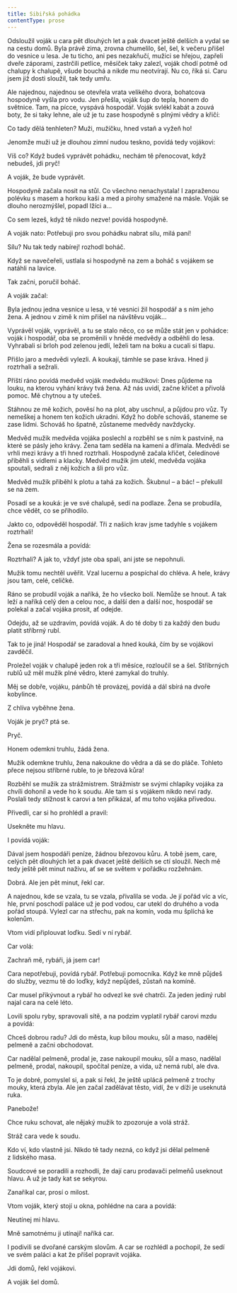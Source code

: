 ```yaml
---
title: Sibiřská pohádka
contentType: prose
---
```


  

Odsloužil voják u cara pět dlouhých let a pak dvacet ještě delších a vydal se na cestu domů. Byla právě zima, zrovna chumelilo, šel, šel, k večeru přišel do vesnice u lesa. Je tu ticho, ani pes nezakňučí, mužici se hřejou, zapřeli dveře záporami, zastrčili petlice, měsíček taky zalezl, voják chodí potmě od chalupy k chalupě, všude bouchá a nikde mu neotvírají. Nu co, říká si. Caru jsem již dosti sloužil, tak tedy umřu.

Ale najednou, najednou se otevřela vrata velikého dvora, bohatcova hospodyně vyšla pro vodu. Jen přešla, voják šup do tepla, honem do světnice. Tam, na pícce, vyspává hospodář. Voják svlékl kabát a zouvá boty, že si taky lehne, ale už je tu zase hospodyně s plnými vědry a křičí:

Co tady dělá tenhleten? Muži, mužíčku, hned vstaň a vyžeň ho!

Jenomže muži už je dlouhou zimní nudou teskno, povídá tedy vojákovi:

Víš co? Když budeš vyprávět pohádku, nechám tě přenocovat, když nebudeš, jdi pryč!

A voják, že bude vyprávět.

Hospodyně začala nosit na stůl. Co všechno nenachystala! I zapraženou polévku s masem a horkou kaši a med a pirohy smažené na másle. Voják se dlouho nerozmýšlel, popadl lžíci a…

Co sem lezeš, když tě nikdo nezve! povídá hospodyně.

A voják nato: Potřebuji pro svou pohádku nabrat sílu, milá paní!

Sílu? Nu tak tedy nabírej! rozhodl boháč.

Když se navečeřeli, ustlala si hospodyně na zem a boháč s vojákem se natáhli na lavice.

Tak začni, poručil boháč.

A voják začal:

Byla jednou jedna vesnice u lesa, v té vesnici žil hospodář a s ním jeho žena. A jednou v zimě k nim přišel na návštěvu voják…

  

Vyprávěl voják, vyprávěl, a tu se stalo něco, co se může stát jen v pohádce: voják i hospodář, oba se proměnili v hnědé medvědy a odběhli do lesa. Vyhrabali si brloh pod zelenou jedlí, leželi tam na boku a cucali si tlapu.

Přišlo jaro a medvědi vylezli. A koukají, támhle se pase kráva. Hned ji roztrhali a sežrali.

Příští ráno povídá medvěd voják medvědu mužikovi: Dnes půjdeme na louku, na kterou vyhání krávy tvá žena. Až nás uvidí, začne křičet a přivolá pomoc. Mě chytnou a ty utečeš.

Stáhnou ze mě kožich, pověsí ho na plot, aby uschnul, a půjdou pro vůz. Ty nemeškej a honem ten kožich ukradni. Když ho dobře schováš, staneme se zase lidmi. Schováš ho špatně, zůstaneme medvědy navždycky.

Medvěd mužik medvěda vojáka poslechl a rozběhl se s ním k pastvině, na které se pásly jeho krávy. Žena tam seděla na kameni a dřímala. Medvědi se vrhli mezi krávy a tři hned roztrhali. Hospodyně začala křičet, čeledínové přiběhli s vidlemi a klacky. Medvěd mužik jim utekl, medvěda vojáka spoutali, sedrali z něj kožich a šli pro vůz.

Medvěd mužik přiběhl k plotu a tahá za kožich. Škubnul – a bác! – překulil se na zem.

Posadí se a kouká: je ve své chalupě, sedí na podlaze. Žena se probudila, chce vědět, co se přihodilo.

Jakto co, odpověděl hospodář. Tři z našich krav jsme tadyhle s vojákem roztrhali!

Žena se rozesmála a povídá:

Roztrhali? A jak to, vždyť jste oba spali, ani jste se nepohnuli.

Mužik tomu nechtěl uvěřit. Vzal lucernu a pospíchal do chléva. A hele, krávy jsou tam, celé, celičké.

Ráno se probudil voják a naříká, že ho všecko bolí. Nemůže se hnout. A tak leží a naříká celý den a celou noc, a další den a další noc, hospodář se polekal a začal vojáka prosit, ať odejde.

Odejdu, až se uzdravím, povídá voják. A do té doby ti za každý den budu platit stříbrný rubl.

Tak to je jiná! Hospodář se zaradoval a hned kouká, čím by se vojákovi zavděčil.

  

Proležel voják v chalupě jeden rok a tři měsíce, rozloučil se a šel. Stříbrných rublů už měl mužik plné vědro, které zamykal do truhly.

Měj se dobře, vojáku, pánbůh tě provázej, povídá a dál sbírá na dvoře kobylince.

Z chlíva vyběhne žena.

Voják je pryč? ptá se.

Pryč.

Honem odemkni truhlu, žádá žena.

Mužik odemkne truhlu, žena nakoukne do vědra a dá se do pláče. Tohleto přece nejsou stříbrné ruble, to je březová kůra!

Rozběhl se mužik za strážmistrem. Strážmistr se svými chlapíky vojáka za chvíli dohonil a vede ho k soudu. Ale tam si s vojákem nikdo neví rady. Poslali tedy stížnost k carovi a ten přikázal, ať mu toho vojáka přivedou.

Přivedli, car si ho prohlédl a pravil:

Usekněte mu hlavu.

I povídá voják:

Dával jsem hospodáři peníze, žádnou březovou kůru. A tobě jsem, care, celých pět dlouhých let a pak dvacet ještě delších se ctí sloužil. Nech mě tedy ještě pět minut naživu, ať se se světem v pořádku rozžehnám.

Dobrá. Ale jen pět minut, řekl car.

A najednou, kde se vzala, tu se vzala, přivalila se voda. Je jí pořád víc a víc, hle, první poschodí paláce už je pod vodou, car utekl do druhého a voda pořád stoupá. Vylezl car na střechu, pak na komín, voda mu šplíchá ke kolenům.

Vtom vidí připlouvat loďku. Sedí v ní rybář.

Car volá:

Zachraň mě, rybáři, já jsem car!

Cara nepotřebuji, povídá rybář. Potřebuji pomocníka. Když ke mně půjdeš do služby, vezmu tě do loďky, když nepůjdeš, zůstaň na komíně.

Car musel přikývnout a rybář ho odvezl ke své chatrči. Za jeden jediný rubl najal cara na celé léto.

Lovili spolu ryby, spravovali sítě, a na podzim vyplatil rybář carovi mzdu a povídá:

Chceš dobrou radu? Jdi do města, kup bílou mouku, sůl a maso, nadělej pelmeně a začni obchodovat.

Car nadělal pelmeně, prodal je, zase nakoupil mouku, sůl a maso, nadělal pelmeně, prodal, nakoupil, spočítal peníze, a vida, už nemá rubl, ale dva.

To je dobré, pomyslel si, a pak si řekl, že ještě uplácá pelmeně z trochy mouky, která zbyla. Ale jen začal zadělávat těsto, vidí, že v díži je useknutá ruka.

Panebože!

Chce ruku schovat, ale nějaký mužik to zpozoruje a volá stráž.

Stráž cara vede k soudu.

Kdo ví, kdo vlastně jsi. Nikdo tě tady nezná, co když jsi dělal pelmeně z lidského masa.

Soudcové se poradili a rozhodli, že dají caru prodavači pelmeňů useknout hlavu. A už je tady kat se sekyrou.

Zanaříkal car, prosí o milost.

Vtom voják, který stojí u okna, pohlédne na cara a povídá:

Neutínej mi hlavu.

Mně samotnému ji utínají! naříká car.

I podivili se dvořané carským slovům. A car se rozhlédl a pochopil, že sedí ve svém paláci a kat že přišel popravit vojáka.

Jdi domů, řekl vojákovi.

A voják šel domů.

